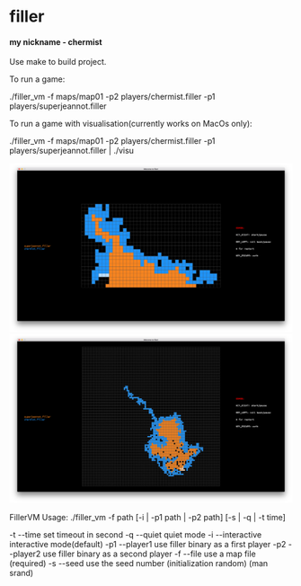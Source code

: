 # filler
#### my nickname - chermist
Use make to build project.

To run a game:

./filler_vm -f maps/map01 -p2 players/chermist.filler -p1 players/superjeannot.filler

To run a game with visualisation(currently works on MacOs only):

./filler_vm -f maps/map01 -p2 players/chermist.filler -p1 players/superjeannot.filler | ./visu

![map01](https://raw.githubusercontent.com/sabrusrin/filler/master/images/map01.png)
![map02](https://raw.githubusercontent.com/sabrusrin/filler/master/images/map02.png)

FillerVM Usage: ./filler_vm -f path [-i | -p1 path | -p2 path] [-s | -q | -t time]

   -t  --time		set timeout in second
   -q  --quiet		quiet mode
   -i  --interactive	interactive mode(default)
   -p1 --player1	use filler binary as a first player
   -p2 --player2	use filler binary as a second player
   -f  --file		use a map file (required)
   -s  --seed		use the seed number (initialization random) (man srand)
